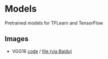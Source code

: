 # Models
Pretrained models for TFLearn and TensorFlow

## Images
- VGG16 [code](https://github.com/tflearn/models/blob/master/images/vgg16.py) / [file (via Baidu)](http://pan.baidu.com/s/1kV3zjqZ)
